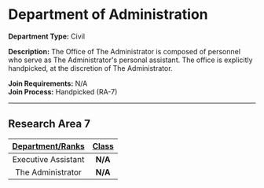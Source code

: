 # Department of Administration

**Department Type:** Civil

**Description:** The Office of The Administrator is composed of personnel who serve as The Administrator's personal assistant. The office is explicitly handpicked, at the discretion of The Administrator.

**Join Requirements:** N/A  
**Join Process:** Handpicked (RA-7)

---

## Research Area 7
| **<ins>Department/Ranks</ins>** | **<ins>Class</ins>** |
|:---:|:---:|
| Executive Assistant | **N/A** |
| The Administrator | **N/A** |